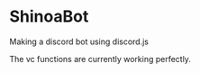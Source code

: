 # ShinoaBot
Making a discord bot using discord.js 

The vc functions are currently working perfectly.